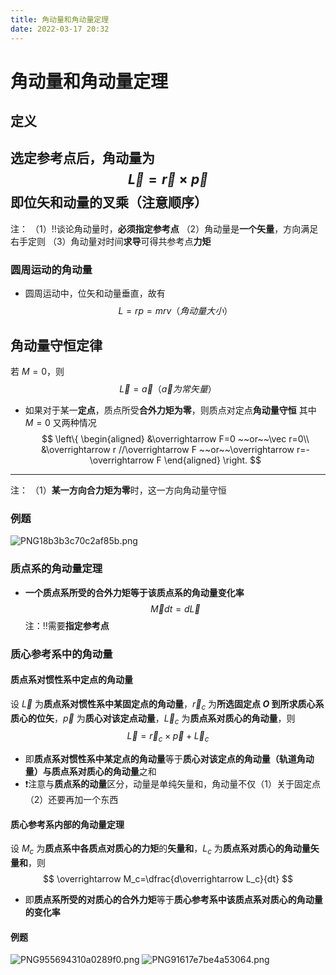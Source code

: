 ```yaml
---
title: 角动量和角动量定理
date: 2022-03-17 20:32
---
```

# 角动量和角动量定理
## 定义
**选定参考点**后，角动量为
$$
\overrightarrow L=\overrightarrow r \times \overrightarrow p
$$
即**位矢和动量的叉乘（注意顺序）**
---
注：
（1）‼️谈论角动量时，**必须指定参考点**
（2）角动量是**一个矢量**，方向满足右手定则
（3）角动量对时间**求导**可得共参考点**力矩**
### 圆周运动的角动量
* 圆周运动中，位矢和动量垂直，故有
$$
L=rp=mrv（角动量大小）
$$
## 角动量守恒定律
若 $M=0$，则
$$
\overrightarrow L=\overrightarrow a（\overrightarrow a 为常矢量）
$$
* 如果对于某一**定点**，质点所受**合外力矩为零**，则质点对定点**角动量守恒**
其中 $M=0$ 又两种情况
$$
\left\{
\begin{aligned}
&\overrightarrow F=0 ~~or~~\vec r=0\\
&\overrightarrow r //\overrightarrow F 
~~or~~\overrightarrow r=-\overrightarrow F
\end{aligned}
\right.
$$
---
注：
（1）**某一方向合力矩为零**时，这一方向角动量守恒
### 例题
![PNG18b3b3c70c2af85b.png](http://image.tjzfile.xyz/images/2022/04/17/PNG18b3b3c70c2af85b.png)
### 质点系的角动量定理
* **一个质点系所受的合外力矩等于该质点系的角动量变化率**
$$
\overrightarrow Mdt=d\overrightarrow L
$$
注：‼️需要**指定参考点**
### 质心参考系中的角动量
#### 质点系对惯性系中定点的角动量
设 $\overrightarrow L$ 为**质点系对惯性系中某固定点的角动量**，$\overrightarrow r_c$ 为**所选固定点 $O$ 到所求质心系质心的位矢**，$\overrightarrow p$ 为**质心对该定点动量**，$\overrightarrow L_c$ 为**质点系对质心的角动量**，则
$$
\overrightarrow L=\overrightarrow r_c\times \overrightarrow p+\overrightarrow L_c
$$
* 即**质点系对惯性系中某定点的角动量**等于**质心对该定点的角动量（轨道角动量）**与**质点系对质心的角动量**之和
* ❗️注意与**质点系的动量**区分，动量是单纯矢量和，角动量不仅（1）关于固定点（2）还要再加一个东西
#### 质心参考系内部的角动量定理
设 $M_c$ 为**质点系中各质点对质心的力矩**的**矢量和**，$L_c$ 为**质点系对质心的角动量矢量和**，则
$$
\overrightarrow M_c=\dfrac{d\overrightarrow L_c}{dt}
$$
* 即**质点系所受的对质心的合外力矩**等于**质心参考系中该质点系对质心的角动量的变化率**
#### 例题
![PNG955694310a0289f0.png](http://image.tjzfile.xyz/images/2022/04/17/PNG955694310a0289f0.png)
![PNG91617e7be4a53064.png](http://image.tjzfile.xyz/images/2022/04/17/PNG91617e7be4a53064.png)